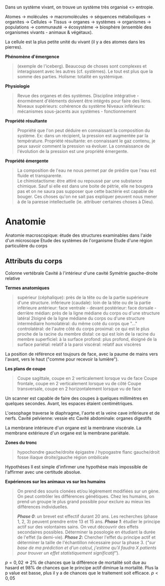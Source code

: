 Dans un système vivant, on trouve un système très organisé <> entropie. 

Atomes -> molécules -> macromolécules -> séquences métaboliques -> organites -> Cellules -> Tissus -> organes -> systèmes -> organismes -> populations -> communauté -> écosystème -> biosphère (ensemble des organismes vivants - animaux & végétaux).

La cellule est la plus petite unité du vivant (il y a des atomes dans les pierres). 

**Phénomène d'émergence**
>(exemple de l'iceberg). Beaucoup de choses sont complexes et interagissent avec les autres (cf. systèmes). Le tout est plus que la somme des parties. 
>Holisme: totalité en systémique.

**Physiologie**
> Revue des organes et des systèmes. Discipline intégrative - énormément d'éléments doivent être intégrés pour faire des liens. 
> Niveaux supérieurs: cohérence du système
> Niveaux inférieurs: mécanismes sous-jacents aux systèmes - fonctionnement

**Propriété résultante**
> Propriété que l'on peut déduire en connaissant la composition du système. Ex: dans un récipient, la pression est augmentée par la température. Propriété résultante: en connaissant le gaz contenu, je peux savoir comment la pression va évoluer. La connaissance de l'évolution de la pression est une propriété émergente.

**Propriété émergente**
> La composition de l'eau ne nous permet par de prédire que l'eau est fluide et transparente.  
> Le chimiotactisme: être attiré ou repoussé par une substance chimique. Sauf si elle est dans une boite de pétrie, elle ne bougera pas et on ne saura pas supposer que cette bactérie est capable de bouger.
> Ces choses qu'on ne sait pas expliquer peuvent nous mener à de la paresse intellectuelle (ie. attribuer certaines choses à Dieu).

# Anatomie

Anatomie macroscopique: étude des structures examinables dans l'aide d'un microscope
Etude des systèmes de l'organisme
Etude d'une région particulière du corps

## Attributs du corps
Colonne vertébrale
Cavité à l'intérieur d'une cavité
Symétrie gauche-droite relative

**Termes anatomiques**
> supérieur (céphalique): près de la tête ou de la partie supérieure d'une structure. 
> inférieure (caudale): loin de la tête ou de la partie inférieure
> antérieur: face ventrale - devant
> postérieur: face dorsale - derrière
> médian: près de la ligne médiane du corps ou d'une structure
> latéral 2loigné de la ligne médiane du corps ou d'une structure
> intermédiaire
> homolatéral: du même coté du corps que "..."
> controlatéral: de l'autre côté du corps
> proximal: ce qui est le plus proche de la racine du membre
> distal: ce qui est loin de la racine du membre
> superficiel: à la surface
> profond: plus profond, éloigné de la surface
> pariétal: relatif à la paroi
> viscéral: relatif aux viscères

La position de référence est toujours de face, avec la paume de mains vers l'avant, vers le haut ("comme pour recevoir la lumière").

**Les plans de coupe**
>Coupe sagittale, coupe en 2 verticalement lorsque vu de face
>Coupe frontale, coupe en 2 verticalement lorsque vu de côté
>Coupe transversale, coupe en 2 horizontalement lorsque vu de face

Un scanner est capable de faire des coupes à quelques millimètres en quelques secondes. Avant, les espaces étaient centimétriques.

L'oesophage traverse le diaphragme, l'aorte et la veine cave inférieure et de nerfs.
Cavité pelvienne: vessie etc
Cavité abdominale: organes digestifs

La membrane intérieure d'un organe est la membrane viscérale. 
La membrane extérieure d'un organe est la membrane pariétale.

**Zones du tronc**
> hypochondre gauche/droite
> épigastre / hypogastre
> flanc gauche/droit
> fosse iliaque droite/gauche
> région ombilicale

Hypothèses
Il est simple d'infirmer une hypothèse mais impossible de l'affirmer avec une certitude absolue.

**Expériences sur les animaux vs sur les humains**
> On prend des souris clonées et/ou légèrement modifiées sur un gène. On peut contrôler les différences génétiques.
> Chez les humains, on prend un groupe le plus grand possible pour exclure au mieux les différences individuelles. 
> 
> ${}$
> ***Phase 0***: un brevet est effectif durant 20 ans. Les recherches (phase 1, 2, 3) peuvent prendre entre 13 et 15 ans. 
> ***Phase 1***: étudier le principe actif sur des volontaires sains. On veut découvrir des effets secondaires possibles. Déterminer la posologie en étudiant la durée de l'effet (la demi-vie).
> ***Phase 2*:** Chercher l'effet du principe actif et déterminer la taille de l'échantillon nécessaire pour la phase 3. (*"sur base de ma prédiction et d'un calcul, j'estime qu'il faudra X patients pour trouver un effet statistiquement significatif"*).


${p=0,02}$  => 2% de chances que la différence de mortalité soit due au hasard et 98% de chances que le principe actif diminue la mortalité. Plus la p value est basse, plus il y a de chances que le traitement soit efficace. ${p < 0,05}$




